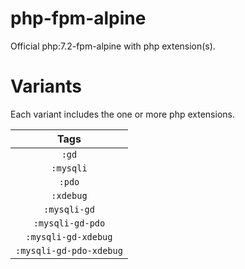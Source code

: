 # php-fpm-alpine

Official php:7.2-fpm-alpine with php extension(s).

# Variants

Each variant includes the one or more php extensions.

| Tags |
|:-------:| 
| `:gd` | 
| `:mysqli` | 
| `:pdo` | 
| `:xdebug` | 
| `:mysqli-gd` | 
| `:mysqli-gd-pdo` | 
| `:mysqli-gd-xdebug` | 
| `:mysqli-gd-pdo-xdebug` |